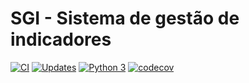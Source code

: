 # SGI - Sistema de gestão de indicadores
[![CI](https://github.com/marcelopborges/sgi/actions/workflows/ci-sgi.yml/badge.svg)](https://github.com/marcelopborges/sgi/actions/workflows/ci-sgi.yml)
[![Updates](https://pyup.io/repos/github/marcelopborges/sgi/shield.svg)](https://pyup.io/repos/github/marcelopborges/sgi/)
[![Python 3](https://pyup.io/repos/github/marcelopborges/sgi/python-3-shield.svg)](https://pyup.io/repos/github/marcelopborges/sgi/)
[![codecov](https://codecov.io/gh/marcelopborges/sgi/branch/main/graph/badge.svg?token=IHPFNU458W)](https://codecov.io/gh/marcelopborges/sgi)
